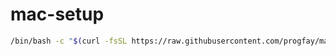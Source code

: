 # mac-setup

```sh
/bin/bash -c "$(curl -fsSL https://raw.githubusercontent.com/progfay/mac-setup/master/init.sh)"
```
